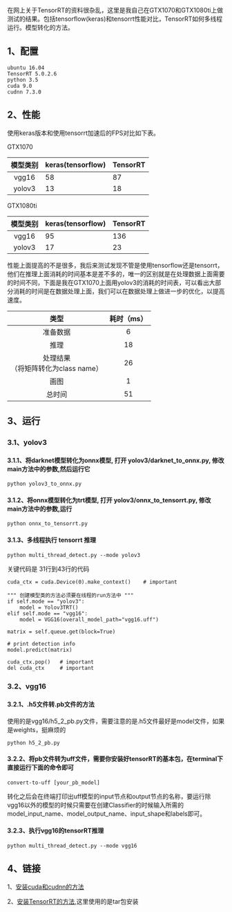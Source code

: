 
在网上关于TensorRT的资料很杂乱，这里是我自己在GTX1070和GTX1080ti上做测试的结果。包括tensorflow(keras)和tensorrt性能对比，TensorRT如何多线程运行。模型转化的方法。

## 1、配置

    ubuntu 16.04
    TensorRT 5.0.2.6
    python 3.5
    cuda 9.0
    cudnn 7.3.0

## 2、性能

使用keras版本和使用tensorrt加速后的FPS对比如下表。

GTX1070

|  模型类别  | keras(tensorflow)    | TensorRT |
| :-------: | :------------------- | --------- |
| vgg16 | 58 | 87 |
| yolov3 | 13 | 18 |

GTX1080ti

|  模型类别  | keras(tensorflow)    | TensorRT |
| :-------: | :------------------- | --------- |
| vgg16 | 95 | 136 |
| yolov3 | 17 | 23 |

性能上面提高的不是很多，我后来测试发现不管是使用tensorflow还是tensorrt，他们在推理上面消耗的时间基本是差不多的，唯一的区别就是在处理数据上面需要的时间不同，下面是我在GTX1070上面用yolov3的消耗的时间表，可以看出大部分消耗的时间是在数据处理上面，我们可以在数据处理上做进一步的优化，以提高速度。

|  类型  | 耗时（ms）    |
| :-------: | :-------------------: |
| 准备数据 | 6 | 
| 推理 | 18 |
|处理结果<br>（将矩阵转化为class name）| 26|
|画图|1|
|总时间|51| 

## 3、运行

### 3.1、yolov3

#### 3.1.1、将darknet模型转化为onnx模型, 打开 yolov3/darknet_to_onnx.py, 修改main方法中的参数,然后运行它
	python yolov3_to_onnx.py

#### 3.1.2、将onnx模型转化为trt模型, 打开 yolov3/onnx_to_tensorrt.py, 修改main方法中的参数,运行
	python onnx_to_tensorrt.py

#### 3.1.3、多线程执行 tensorrt 推理

	python multi_thread_detect.py --mode yolov3

关键代码是 31行到43行的代码

	cuda_ctx = cuda.Device(0).make_context()    # important
	
	""" 创建模型类的方法必须要在线程的run方法中 """
	if self.mode == "yolov3":
	    model = Yolov3TRT()
	elif self.mode == "vgg16":
	    model = VGG16(overall_model_path="vgg16.uff")
	
	matrix = self.queue.get(block=True)
	
	# print detection info
	model.predict(matrix)
	
	cuda_ctx.pop()   # important
	del cuda_ctx     # important

### 3.2、vgg16

#### 3.2.1、.h5文件转.pb文件的方法

使用的是vgg16/h5_2_pb.py文件，需要注意的是.h5文件最好是model文件，如果是weights，挺麻烦的
    
    python h5_2_pb.py

#### 3.2.2、将pb文件转为uff文件，需要你安装好tensorRT的基本包，在terminal下直接运行下面的命令即可

    convert-to-uff [your_pb_model]

转化之后会在终端打印出uff模型的input节点和output节点的名称，要运行除vgg16以外的模型的时候只需要在创建Classifier的时候输入所需的model_input_name、model_output_name、input_shape和labels即可。

#### 3.2.3、执行vgg16的tensorRT推理

    python multi_thread_detect.py --mode vgg16


## 4、链接
1、[安装cuda和cudnn的方法](https://blog.csdn.net/qq_20265187/article/details/89029011 "安装cuda和cudnn的方法")  

2、[安装TensorRT的方法](https://docs.nvidia.com/deeplearning/sdk/tensorrt-install-guide/#installing-tar "安装TensorRT的方法"),这里使用的是tar包安装 

